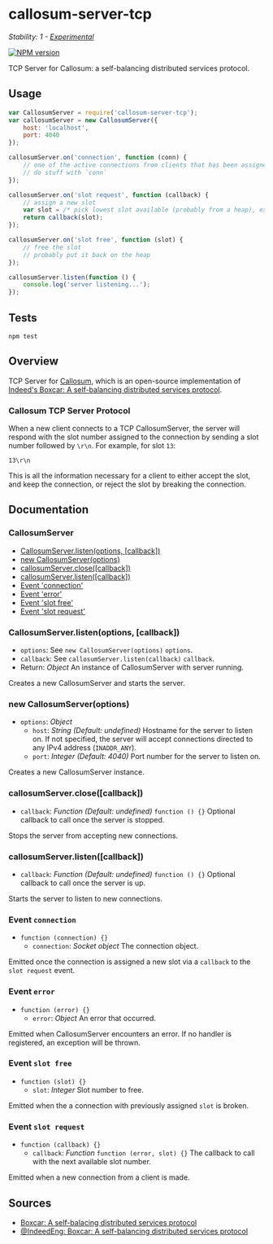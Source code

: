 # callosum-server-tcp

_Stability: 1 - [Experimental](https://github.com/tristanls/stability-index#stability-1---experimental)_

[![NPM version](https://badge.fury.io/js/callosum-server-tcp.png)](http://npmjs.org/package/callosum-server-tcp)

TCP Server for Callosum: a self-balancing distributed services protocol.

## Usage

```javascript
var CallosumServer = require('callosum-server-tcp');
var callosumServer = new CallosumServer({
    host: 'localhost',
    port: 4040
});

callosumServer.on('connection', function (conn) {
    // one of the active connections from clients that has been assigned a slot
    // do stuff with `conn` 
});

callosumServer.on('slot request', function (callback) {
    // assign a new slot
    var slot = /* pick lowest slot available (probably from a heap), ex: */ 0;
    return callback(slot); 
});

callosumServer.on('slot free', function (slot) {
    // free the slot
    // probably put it back on the heap 
});

callosumServer.listen(function () {
    console.log('server listening...'); 
});
```

## Tests

    npm test

## Overview

TCP Server for [Callosum](https://github.com/tristanls/callosum), which is an open-source implementation of [Indeed's Boxcar: A self-balancing distributed services protocol](http://engineering.indeed.com/blog/2012/12/boxcar-self-balancing-distributed-services-protocol/).

### Callosum TCP Server Protocol

When a new client connects to a TCP CallosumServer, the server will respond with the slot number assigned to the connection by sending a slot number followed by `\r\n`. For example, for slot `13`:

    13\r\n

This is all the information necessary for a client to either accept the slot, and keep the connection, or reject the slot by breaking the connection.

## Documentation

### CallosumServer

  * [CallosumServer.listen(options, \[callback\])](#callosumserverlistenoptions-callback)
  * [new CallosumServer(options)](#new-callosumserveroptions)
  * [callosumServer.close(\[callback\])](#callosumserverclosecallback)
  * [callosumServer.listen(\[callback\])](#callosumserverlistencallback)
  * [Event 'connection'](#event-connection)
  * [Event 'error'](#event-error)
  * [Event 'slot free'](#event-slot-free)
  * [Event 'slot request'](#event-slot-request)

### CallosumServer.listen(options, [callback])

  * `options`: See `new CallosumServer(options)` `options`.
  * `callback`: See `callosumServer.listen(callback)` `callback`.
  * Return: _Object_ An instance of CallosumServer with server running.

Creates a new CallosumServer and starts the server.

### new CallosumServer(options)

  * `options`: _Object_
    * `host`: _String_ _(Default: undefined)_ Hostname for the server to listen on. If not specified, the server will accept connections directed to any IPv4 address (`INADDR_ANY`).
    * `port`: _Integer_ _(Default: 4040)_ Port number for the server to listen on.

Creates a new CallosumServer instance.

### callosumServer.close([callback])

  * `callback`: _Function_ _(Default: undefined)_ `function () {}` Optional callback to call once the server is stopped.

Stops the server from accepting new connections.

### callosumServer.listen([callback])

  * `callback`: _Function_ _(Default: undefined)_ `function () {}` Optional callback to call once the server is up.

Starts the server to listen to new connections.

### Event `connection`

  * `function (connection) {}`
    * `connection`: _Socket object_ The connection object.

Emitted once the connection is assigned a new slot via a `callback` to the `slot request` event.

### Event `error`

  * `function (error) {}`
    * `error`: _Object_ An error that occurred.

Emitted when CallosumServer encounters an error. If no handler is registered, an exception will be thrown.

### Event `slot free`

  * `function (slot) {}`
    * `slot`: _Integer_ Slot number to free.

Emitted when the a connection with previously assigned `slot` is broken.

### Event `slot request`

  * `function (callback) {}`
    * `callback`: _Function_ `function (error, slot) {}` The callback to call with the next available slot number.

Emitted when a new connection from a client is made.

## Sources

  * [Boxcar: A self-balacing distributed services protocol](http://engineering.indeed.com/blog/2012/12/boxcar-self-balancing-distributed-services-protocol/)
  * [@IndeedEng: Boxcar: A self-balancing distributed services protocol](https://engineering.indeed.com/blog/2013/10/october30-indeedeng-talk/)